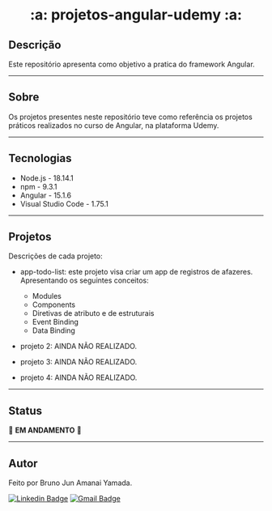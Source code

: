 <h1 align="center"> :a: projetos-angular-udemy :a: </h1>

## Descrição

Este repositório apresenta como objetivo a pratica do framework Angular.

***

## Sobre

Os projetos presentes neste repositório teve como referência os projetos práticos realizados no curso de Angular, na plataforma Udemy. 

***

## Tecnologias

* Node.js - 18.14.1
* npm - 9.3.1
* Angular - 15.1.6
* Visual Studio Code - 1.75.1

***

## Projetos

Descrições de cada projeto:

* app-todo-list: este projeto visa criar um app de registros de afazeres. Apresentando os seguintes conceitos:
    * Modules
    * Components
    * Diretivas de atributo e de estruturais
    * Event Binding
    * Data Binding

* projeto 2: AINDA NÃO REALIZADO.

* projeto 3: AINDA NÃO REALIZADO.

* projeto 4: AINDA NÃO REALIZADO.

***

## Status

:construction_worker: **EM ANDAMENTO** :construction_worker:

***

## Autor

Feito por Bruno Jun Amanai Yamada.

[![Linkedin Badge](https://img.shields.io/badge/-BrunoJun-blue?style=flat-square&logo=Linkedin&logoColor=white&link=https://www.linkedin.com/in/brunojun//)](https://www.linkedin.com/in/brunojun/) [![Gmail Badge](https://img.shields.io/badge/-brunojun7@gmail.com-c14438?style=flat-square&logo=Gmail&logoColor=white&link=mailto:brunojun7@gmail.com)](mailto:brunojun7@gmail.com)